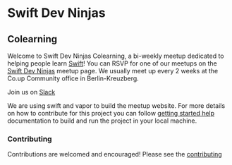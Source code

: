 # Swift Dev Ninjas

## Colearning

Welcome to Swift Dev Ninjas Colearning, a bi-weekly meetup dedicated to helping people learn [Swift]! You can RSVP for one of our meetups on the [Swift Dev Ninjas] meetup page. We usually meet up every 2 weeks at the Co.up Community office in Berlin-Kreuzberg.

Join us on [Slack]

We are using swift and vapor to build the meetup website. For more details on how to contribute for this project you can follow [getting started help] documentation to build and run the project in your local machine.

### Contributing

Contributions are welcomed and encouraged!
Please see the [contributing]


[Swift]: http://swift.org
[Swift Dev Ninjas]: https://www.meetup.com/Swift-Dev-Ninjas
[Slack]: https://join.slack.com/t/swiftdevninjas/shared_invite/enQtNDEzNTQyNjQ3ODQ0LTJmY2E5MDRiNzA4OTE3YjBhOWE2YThhMTJhNDUxZmVjYTU2OWZjNzlmNzk0NDY1YzY0YTU1OGMzODBiYTMwYmI
[getting started help]: (getting-started-help.md)
[contributing]: [CONTRIBUTING.md]